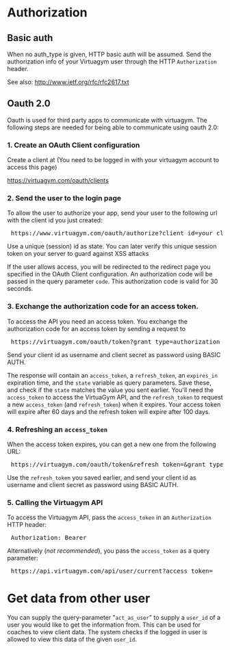 # Authorization

## Basic auth

When no auth_type is given, HTTP basic auth will be assumed.
Send the authorization info of your Virtuagym user through the HTTP `Authorization` header.

See also: http://www.ietf.org/rfc/rfc2617.txt

## Oauth 2.0

Oauth is used for third party apps to communicate with virtuagym. The following steps are needed for being able to communicate using oauth 2.0:

### 1. Create an OAuth Client configuration 

Create a client at  (You need to be logged in with your virtuagym account to access this page)

 https://virtuagym.com/oauth/clients

### 2. Send the user to the login page

To allow the user to authorize your app, send your user to the following url with the client id you just created:
 
<pre>
 https://www.virtuagym.com/oauth/authorize?client_id=your_client_id&response_type=code&state=<your_state> 
</pre>

Use a unique (session) id as state. You can later verify this unique session token on your server to guard against XSS attacks

If the user allows access, you will be redirected to the redirect page you specified in the OAuth Client configuration.
An authorization code will be passed in the query parameter `code`. This authorization code is valid for 30 seconds.

### 3. Exchange the authorization code for an access token.
 
To access the API you need an access token. You exchange the authorization code for an access token by sending a request to

<pre>
 https://virtuagym.com/oauth/token?grant_type=authorization_code&code=<your_code>
</pre>

Send your client id as username and client secret as password using BASIC AUTH.

The response will contain an `access_token`, a `refresh_token`, an `expires_in` expiration time, and the `state` variable as query parameters.
Save these, and check if the `state` matches the value you sent earlier.
You'll need the `access_token` to access the VirtuaGym API, and the `refresh_token` to request a new `access_token` (and `refresh_token`) when it expires.
Your access token will expire after 60 days and the refresh token will expire after 100 days.

### 4. Refreshing an `access_token`

When the access token expires, you can get a new one from the following URL:

<pre>
 https://virtuagym.com/oauth/token&refresh_token=<your_refresh_token>&grant_type=refresh_token 
</pre>

Use the `refresh_token` you saved earlier, and send your client id as username and client secret as password using BASIC AUTH.

### 5. Calling the Virtuagym API

To access the Virtuagym API, pass the `access_token` in an `Authorization` HTTP header:

<pre>
 Authorization: Bearer <your_access_token>
</pre>

Alternatively (_*not recommended*_), you pass the `access_token` as a query parameter:

<pre>
 https://api.virtuagym.com/api/user/current?access_token=<your_access_token>
</pre>

# Get data from other user

You can supply the query-parameter "`act_as_user`" to supply a `user_id` of a user you would like to get the information from. This can be used for coaches to view client data. The system checks if the logged in user is allowed to view this data of the given `user_id`.

